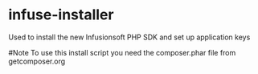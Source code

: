 # infuse-installer
Used to install the new Infusionsoft PHP SDK and set up application keys

#Note
To use this install script you need the composer.phar file from getcomposer.org
